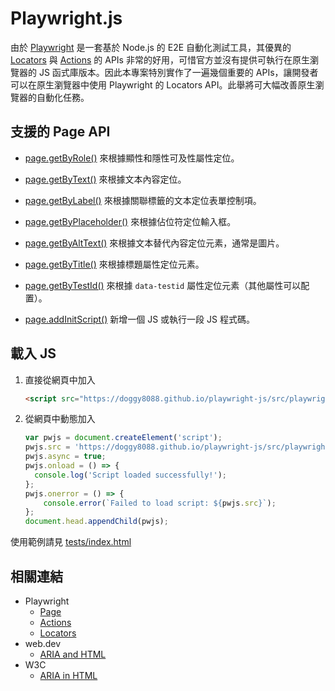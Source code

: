 # Playwright.js

由於 [Playwright](https://playwright.dev/) 是一套基於 Node.js 的 E2E 自動化測試工具，其優異的 [Locators](https://playwright.dev/docs/locators) 與 [Actions](https://playwright.dev/docs/input) 的 APIs 非常的好用，可惜官方並沒有提供可執行在原生瀏覽器的 JS 函式庫版本。因此本專案特別實作了一遍幾個重要的 APIs，讓開發者可以在原生瀏覽器中使用 Playwright 的 Locators API。此舉將可大幅改善原生瀏覽器的自動化任務。

## 支援的 Page API

- [page.getByRole()](https://playwright.dev/docs/locators#locate-by-role) 來根據顯性和隱性可及性屬性定位。
- [page.getByText()](https://playwright.dev/docs/locators#locate-by-text) 來根據文本內容定位。
- [page.getByLabel()](https://playwright.dev/docs/locators#locate-by-label) 來根據關聯標籤的文本定位表單控制項。
- [page.getByPlaceholder()](https://playwright.dev/docs/locators#locate-by-placeholder) 來根據佔位符定位輸入框。
- [page.getByAltText()](https://playwright.dev/docs/locators#locate-by-alt-text) 來根據文本替代內容定位元素，通常是圖片。
- [page.getByTitle()](https://playwright.dev/docs/locators#locate-by-title) 來根據標題屬性定位元素。
- [page.getByTestId()](https://playwright.dev/docs/locators#locate-by-test-id) 來根據 `data-testid` 屬性定位元素（其他屬性可以配置）。

- [page.addInitScript()](https://playwright.dev/docs/api/class-page#page-add-init-script) 新增一個 JS 或執行一段 JS 程式碼。

## 載入 JS

1. 直接從網頁中加入
    
    ```html
    <script src="https://doggy8088.github.io/playwright-js/src/playwright.js"></script>
    ```

2. 從網頁中動態加入

    ```js
    var pwjs = document.createElement('script');
    pwjs.src = 'https://doggy8088.github.io/playwright-js/src/playwright.js';
    pwjs.async = true;
    pwjs.onload = () => {
      console.log('Script loaded successfully!');
    };
    pwjs.onerror = () => {
        console.error(`Failed to load script: ${pwjs.src}`);
    };
    document.head.appendChild(pwjs);
    ```
    
使用範例請見 [tests/index.html](tests/index.html)

## 相關連結

- Playwright
  - [Page](https://playwright.dev/docs/api/class-page)
  - [Actions](https://playwright.dev/docs/input)
  - [Locators](https://playwright.dev/docs/locators)
- web.dev
  - [ARIA and HTML](https://web.dev/learn/accessibility/aria-html)
- W3C
  - [ARIA in HTML](https://www.w3.org/TR/html-aria/#docconformance)
